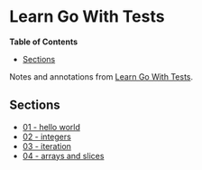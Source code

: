 # Learn Go With Tests

<!-- START doctoc generated TOC please keep comment here to allow auto update -->
<!-- DON'T EDIT THIS SECTION, INSTEAD RE-RUN doctoc TO UPDATE -->
**Table of Contents**

- [Sections](#sections)

<!-- END doctoc generated TOC please keep comment here to allow auto update -->

Notes and annotations from [Learn Go With Tests](https://quii.gitbook.io/learn-go-with-tests).

## Sections

- [01 - hello world](./01-hello-world)
- [02 - integers](./02-integers)
- [03 - iteration](./03-iteration)
- [04 - arrays and slices](./04-arrays-and-slices)
